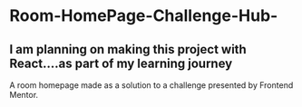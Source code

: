 # Room-HomePage-Challenge-Hub-

## I am planning on making this project with React....as part of my learning journey

A room homepage made as a solution to a challenge presented by Frontend Mentor.
